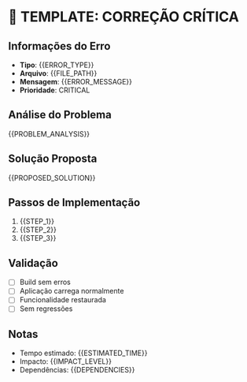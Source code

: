 # 🚨 TEMPLATE: CORREÇÃO CRÍTICA

## Informações do Erro
- **Tipo**: {{ERROR_TYPE}}
- **Arquivo**: {{FILE_PATH}}
- **Mensagem**: {{ERROR_MESSAGE}}
- **Prioridade**: CRITICAL

## Análise do Problema
{{PROBLEM_ANALYSIS}}

## Solução Proposta
{{PROPOSED_SOLUTION}}

## Passos de Implementação
1. {{STEP_1}}
2. {{STEP_2}}
3. {{STEP_3}}

## Validação
- [ ] Build sem erros
- [ ] Aplicação carrega normalmente
- [ ] Funcionalidade restaurada
- [ ] Sem regressões

## Notas
- Tempo estimado: {{ESTIMATED_TIME}}
- Impacto: {{IMPACT_LEVEL}}
- Dependências: {{DEPENDENCIES}} 